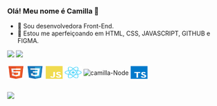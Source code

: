 ### Olá! Meu nome é Camilla 👋



- 🔭 Sou desenvolvedora Front-End.
- 🌱 Estou me aperfeiçoando em HTML, CSS, JAVASCRIPT, GITHUB e FIGMA.


<div>
    <a href="https://github.com/camillalarissa"></a>
    <img height="180em" src="https://github-readme-stats.vercel.app/api?username=camillalarissa&show_icons=true&theme-omni&include_allcommits-true&count_private=true"/>
    <img height="180em" src="https://github-readme-stats.vercel.app/api/top-langs/?username=camillalarissa&layout=compact&langs_count=16&theme-omni"/>
</div>


  <div style="display: inline_block"><br>
  <img align="center" alt="camilla-HTML" height="30" width="40" src="https://raw.githubusercontent.com/devicons/devicon/master/icons/html5/html5-original.svg">
  <img align="center" alt="camilla-CSS" height="30" width="40" src="https://raw.githubusercontent.com/devicons/devicon/master/icons/css3/css3-original.svg">
  <img align="center" alt="camilla-Js" height="30" width="40" src="https://raw.githubusercontent.com/devicons/devicon/master/icons/javascript/javascript-plain.svg">
  <img align="center" alt="camilla-React" height="30" width="40" src="https://raw.githubusercontent.com/devicons/devicon/master/icons/react/react-original.svg">
  <img align="center" alt="camilla-Node" height="30" width="40" src="https://cdn.jsdelivr.net/gh/devicons/devicon/icons/nodejs/nodejs-original.svg">
  <img align="center" alt="camilla-type" height="30" width="40" src="https://raw.githubusercontent.com/devicons/devicon/master/icons/typescript/typescript-plain.svg">
  </div>

##

  <a href="https:/www.https://www.linkedin.com/in/camilla-larissa-dev/" target="_blank"><img src="https://img.shields.io/badge/-LinkedIn-%230077B5?style=for-the-badge&logo=linkedin&logoColor=white" target="_blank"></a> 
